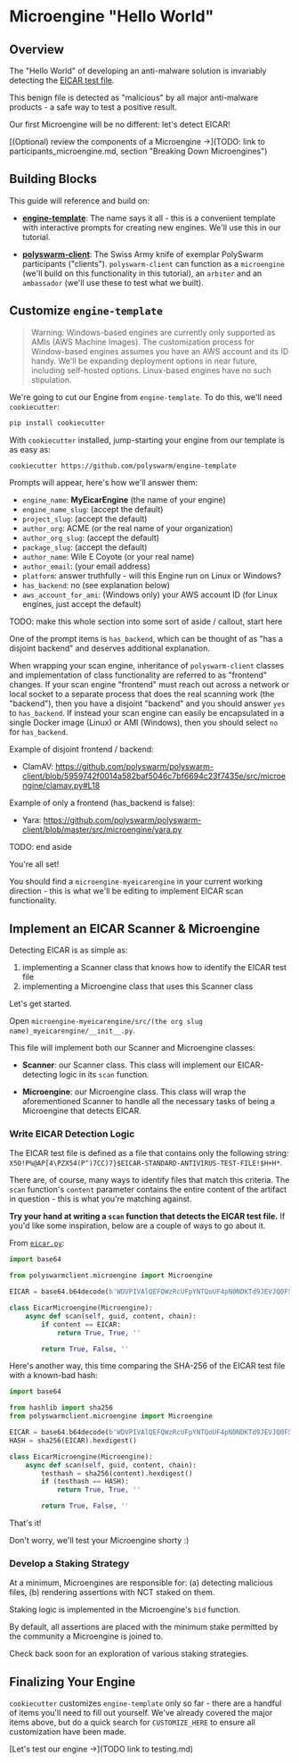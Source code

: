 # Microengine "Hello World"


## Overview 

The "Hello World" of developing an anti-malware solution is invariably detecting the [EICAR test file](https://en.wikipedia.org/wiki/EICAR_test_file).

This benign file is detected as "malicious" by all major anti-malware products - a safe way to test a positive result.

Our first Microengine will be no different: let's detect EICAR!

[(Optional) review the components of a Microengine ->](TODO: link to participants_microengine.md, section "Breaking Down Microengines")


## Building Blocks

This guide will reference and build on:

* [**engine-template**](https://github.com/polyswarm/engine-template):
The name says it all - this is a convenient template with interactive prompts for creating new engines.
We'll use this in our tutorial.

* [**polyswarm-client**](https://github.com/polyswarm/polyswarm-client): 
The Swiss Army knife of exemplar PolySwarm participants ("clients"). 
`polyswarm-client` can function as a `microengine` (we'll build on this functionality in this tutorial), an `arbiter` and an `ambassador` (we'll use these to test what we built).


## Customize `engine-template`

> Warning: Windows-based engines are currently only supported as AMIs (AWS Machine Images).
The customization process for Window-based engines assumes you have an AWS account and its ID handy.
We'll be expanding deployment options in near future, including self-hosted options.
Linux-based engines have no such stipulation.

We're going to cut our Engine from `engine-template`.
To do this, we'll need `cookiecutter`:
```bash
pip install cookiecutter
```

With `cookiecutter` installed, jump-starting your engine from our template is as easy as:
```bash
cookiecutter https://github.com/polyswarm/engine-template
```

Prompts will appear, here's how we'll answer them:
* `engine_name`: **MyEicarEngine** (the name of your engine)
* `engine_name_slug`: (accept the default)
* `project_slug`: (accept the default)
* `author_org`: ACME (or the real name of your organization)
* `author_org_slug`: (accept the default)
* `package_slug`: (accept the default)
* `author_name`: Wile E Coyote (or your real name)
* `author_email`: (your email address)
* `platform`: answer truthfully - will this Engine run on Linux or Windows?
* `has_backend`: no (see explanation below)
* `aws_account_for_ami`: (Windows only) your AWS account ID (for Linux engines, just accept the default)

TODO: make this whole section into some sort of aside / callout, start here

One of the prompt items is `has_backend`, which can be thought of as "has a disjoint backend" and deserves additional explanation.

When wrapping your scan engine, inheritance of `polyswarm-client` classes and implementation of class functionality are referred to as "frontend" changes.
If your scan engine "frontend" must reach out across a network or local socket to a separate process that does the real scanning work (the "backend"), then you have a disjoint "backend" and you should answer `yes` to `has_backend`.
If instead your scan engine can easily be encapsulated in a single Docker image (Linux) or AMI (Windows), then you should select `no` for `has_backend`.

Example of disjoint frontend / backend:
* ClamAV: https://github.com/polyswarm/polyswarm-client/blob/5959742f0014a582baf5046c7bf6694c23f7435e/src/microengine/clamav.py#L18

Example of only a frontend (has_backend is false):
* Yara: https://github.com/polyswarm/polyswarm-client/blob/master/src/microengine/yara.py

TODO: end aside

You're all set!

You should find a `microengine-myeicarengine` in your current working direction - this is what we'll be editing to implement EICAR scan functionality.


## Implement an EICAR Scanner & Microengine

Detecting EICAR is as simple as:
1. implementing a Scanner class that knows how to identify the EICAR test file
1. implementing a Microengine class that uses this Scanner class

Let's get started.

Open `microengine-myeicarengine/src/(the org slug name)_myeicarengine/__init__.py`.

This file will implement both our Scanner and Microengine classes:

* **Scanner**: our Scanner class. 
This class will implement our EICAR-detecting logic in its `scan` function.

* **Microengine**: our Microengine class.
This class will wrap the aforementioned Scanner to handle all the necessary tasks of being a Microengine that detects EICAR.


### Write EICAR Detection Logic

The EICAR test file is defined as a file that contains only the following string: `X5O!P%@AP[4\PZX54(P^)7CC)7}$EICAR-STANDARD-ANTIVIRUS-TEST-FILE!$H+H*`.

There are, of course, many ways to identify files that match this criteria.
The `scan` function's `content` parameter contains the entire content of the artifact in question - this is what you're matching against.

**Try your hand at writing a `scan` function that detects the EICAR test file.**
If you'd like some inspiration, below are a couple of ways to go about it.
 
From [`eicar.py`](https://github.com/polyswarm/polyswarm-client/blob/master/src/polyswarmclient/microengine.py):

```python
import base64

from polyswarmclient.microengine import Microengine

EICAR = base64.b64decode(b'WDVPIVAlQEFQWzRcUFpYNTQoUF4pN0NDKTd9JEVJQ0FSLVNUQU5EQVJELUFOVElWSVJVUy1URVNULUZJTEUhJEgrSCo=')

class EicarMicroengine(Microengine):
    async def scan(self, guid, content, chain):
        if content == EICAR:
            return True, True, ''

        return True, False, ''
```

Here's another way, this time comparing the SHA-256 of the EICAR test file with a known-bad hash:

```python
import base64

from hashlib import sha256
from polyswarmclient.microengine import Microengine

EICAR = base64.b64decode(b'WDVPIVAlQEFQWzRcUFpYNTQoUF4pN0NDKTd9JEVJQ0FSLVNUQU5EQVJELUFOVElWSVJVUy1URVNULUZJTEUhJEgrSCo=')
HASH = sha256(EICAR).hexdigest()

class EicarMicroengine(Microengine):
    async def scan(self, guid, content, chain):
        testhash = sha256(content).hexdigest()
        if (testhash == HASH):
            return True, True, ''

        return True, False, ''
```

That's it!

Don't worry, we'll test your Microengine shorty :)


### Develop a Staking Strategy

At a minimum, Microengines are responsible for: (a) detecting malicious files, (b) rendering assertions with NCT staked on them.

Staking logic is implemented in the Microengine's `bid` function.

By default, all assertions are placed with the minimum stake permitted by the community a Microengine is joined to.

Check back soon for an exploration of various staking strategies.


## Finalizing Your Engine

`cookiecutter` customizes `engine-template` only so far - there are a handful of items you'll need to fill out yourself.
We've already covered the major items above, but do a quick search for `CUSTOMIZE_HERE` to ensure all customization have been made.

[Let's test our engine ->](TODO link to testing.md)
